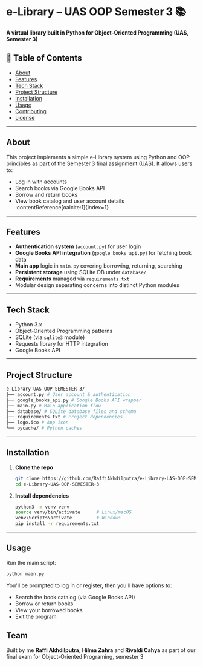 # e‑Library – UAS OOP Semester 3 📚

**A virtual library built in Python for Object‑Oriented Programming (UAS, Semester 3)**

## 🚀 Table of Contents

- [About](#about)  
- [Features](#features)  
- [Tech Stack](#tech-stack)  
- [Project Structure](#project-structure)  
- [Installation](#installation)  
- [Usage](#usage)  
- [Contributing](#contributing)  
- [License](#license)  

---

## About

This project implements a simple e‑Library system using Python and OOP principles as part of the Semester 3 final assignment (UAS). It allows users to:

- Log in with accounts
- Search books via Google Books API
- Borrow and return books
- View book catalog and user account details  
:contentReference[oaicite:1]{index=1}

---

## Features

- **Authentication system** (`account.py`) for user login
- **Google Books API integration** (`google_books_api.py`) for fetching book data
- **Main app** logic in `main.py` covering borrowing, returning, searching
- **Persistent storage** using SQLite DB under `database/`
- **Requirements** managed via `requirements.txt`
- Modular design separating concerns into distinct Python modules

---

## Tech Stack

- Python 3.x
- Object‑Oriented Programming patterns
- SQLite (via `sqlite3` module)
- Requests library for HTTP integration
- Google Books API

---

## Project Structure

```bash
e-Library-UAS-OOP-SEMESTER-3/
├── account.py # User account & authentication
├── google_books_api.py # Google Books API wrapper
├── main.py # Main application flow
├── database/ # SQLite database files and schema
├── requirements.txt # Project dependencies
├── logo.ico # App icon
└── pycache/ # Python caches
```


---

## Installation

1. **Clone the repo**  
   ```bash
   git clone https://github.com/RaffiAkhdilputra/e-Library-UAS-OOP-SEMESTER-3.git
   cd e-Library-UAS-OOP-SEMESTER-3
   ```
2. **Install dependencies**
   ```bash
   python3 -m venv venv
   source venv/bin/activate      # Linux/macOS
   venv\Scripts\activate         # Windows
   pip install -r requirements.txt
   ```

---

## Usage

Run the main script:
```bash
python main.py
```
You'll be prompted to log in or register, then you'll have options to:
- Search the book catalog (via Google Books API)
- Borrow or return books
- View your borrowed books
- Exit the program

## Team

Built by me **Raffi Akhdilputra**, **Hilma Zahra** and **Rivaldi Cahya** as part of our final exam for Object-Oriented Programing, semester 3
